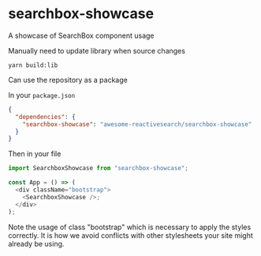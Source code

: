 # searchbox-showcase

A showcase of SearchBox component usage

Manually need to update library when source changes

```
yarn build:lib
```

Can use the repository as a package

In your `package.json`

```json
{
  "dependencies": {
    "searchbox-showcase": "awesome-reactivesearch/searchbox-showcase"
  }
}
```

Then in your file

```js
import SearchboxShowcase from "searchbox-showcase";

const App = () => (
  <div className="bootstrap">
    <SearchboxShowcase />;
  </div>
);
```

Note the usage of class "bootstrap" which is necessary to apply the styles correctly. It is how we avoid conflicts with other stylesheets your site might already be using.
